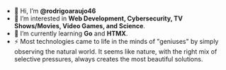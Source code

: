 - 👋 Hi, I’m **@rodrigoaraujo46**  
- 👀 I’m interested in **Web Development, Cybersecurity, TV Shows/Movies, Video Games, and Science**.  
- 🌱 I’m currently learning **Go** and **HTMX**.  
- ⚡ Most technologies came to life in the minds of "geniuses" by simply observing the natural world. It seems like nature, with the right mix of selective pressures, always creates the most beautiful solutions.
